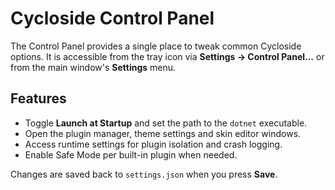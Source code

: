 # Cycloside Control Panel

The Control Panel provides a single place to tweak common Cycloside options.
It is accessible from the tray icon via **Settings → Control Panel…** or from
the main window's **Settings** menu.

## Features

- Toggle **Launch at Startup** and set the path to the `dotnet` executable.
- Open the plugin manager, theme settings and skin editor windows.
- Access runtime settings for plugin isolation and crash logging.
- Enable Safe Mode per built-in plugin when needed.

Changes are saved back to `settings.json` when you press **Save**.
